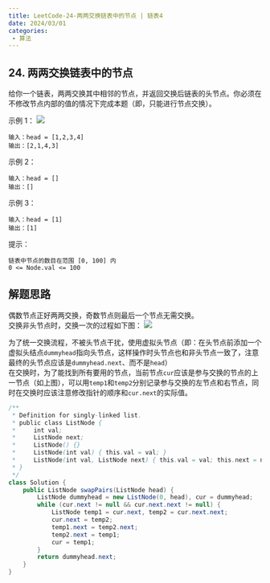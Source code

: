 ```yaml
---
title: LeetCode-24-两两交换链表中的节点 | 链表4
date: 2024/03/01
categories:
 - 算法
---
```

## 24. 两两交换链表中的节点
给你一个链表，两两交换其中相邻的节点，并返回交换后链表的头节点。你必须在不修改节点内部的值的情况下完成本题（即，只能进行节点交换）。

示例 1：
![](/image/2024030101.jpg)
```
输入：head = [1,2,3,4]
输出：[2,1,4,3]
```
示例 2：
```
输入：head = []
输出：[]
```
示例 3：
```
输入：head = [1]
输出：[1]
```

提示：
```
链表中节点的数目在范围 [0, 100] 内
0 <= Node.val <= 100
```

## 解题思路
偶数节点正好两两交换，奇数节点则最后一个节点无需交换。<br/>
交换非头节点时，交换一次的过程如下图：
![](/image/2024030102.png)

为了统一交换流程，不被头节点干扰，使用虚拟头节点（即：在头节点前添加一个虚拟头结点`dummyhead`指向头节点，这样操作时头节点也和非头节点一致了，注意最终的头节点应该是`dummyhead.next`、而不是`head`）<br/>
在交换时，为了能找到所有要用的节点，当前节点`cur`应该是参与交换的节点的上一节点（如上图），可以用`temp1`和`temp2`分别记录参与交换的左节点和右节点，同时在交换时应该注意修改指针的顺序和`cur.next`的实际值。

```java
/**
 * Definition for singly-linked list.
 * public class ListNode {
 *     int val;
 *     ListNode next;
 *     ListNode() {}
 *     ListNode(int val) { this.val = val; }
 *     ListNode(int val, ListNode next) { this.val = val; this.next = next; }
 * }
 */
class Solution {
    public ListNode swapPairs(ListNode head) {
        ListNode dummyhead = new ListNode(0, head), cur = dummyhead;
        while (cur.next != null && cur.next.next != null) {
            ListNode temp1 = cur.next, temp2 = cur.next.next;
            cur.next = temp2;
            temp1.next = temp2.next;
            temp2.next = temp1;
            cur = temp1;
        }
        return dummyhead.next;
    }
}
```